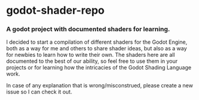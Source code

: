 # godot-shader-repo
### A godot project with documented shaders for learning.

I decided to start a compilation of different shaders for the Godot Engine, both as a way for me and others to share shader ideas,
but also as a way for newbies to learn how to write their own. The shaders here are all documented to the best of our ability, so
feel free to use them in your projects or for learning how the intricacies of the Godot Shading Language work.

In case of any explanation that is wrong/misconstrued, please create a new issue so I can check it out.
